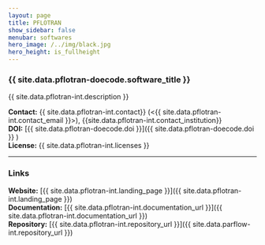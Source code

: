 ```yaml
---
layout: page
title: PFLOTRAN
show_sidebar: false
menubar: softwares
hero_image: /../img/black.jpg
hero_height: is_fullheight
---
```


### {{ site.data.pflotran-doecode.software_title }} [<i class="fas fa-book"></i>]({{site.data.pflotran-int.landing_page}}) [<i class="fab fa-bitbucket"></i>]({{site.data.pflotran-int.repository_url}})

{{ site.data.pflotran-int.description }} 

**Contact:** {{ site.data.pflotran-int.contact}} (<{{ site.data.pflotran-int.contact_email }}>), {{site.data.pflotran-int.contact_institution}} <br>
**DOI:**  [{{ site.data.pflotran-doecode.doi }}]({{ site.data.pflotran-doecode.doi }} ) <br>
**License:**  {{ site.data.pflotran-int.licenses }} <br>

***

### Links

**Website:** [{{ site.data.pflotran-int.landing_page }}]({{ site.data.pflotran-int.landing_page }}) <br>
**Documentation:** [{{ site.data.pflotran-int.documentation_url }}]({{ site.data.pflotran-int.documentation_url }}) <br>
**Repository:** [{{ site.data.pflotran-int.repository_url }}]({{ site.data.parflow-int.repository_url }}) <br>

